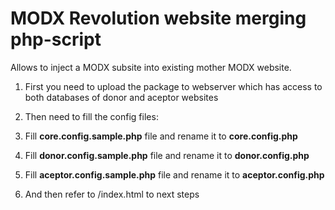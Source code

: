 MODX Revolution website merging php-script
======

Allows to inject a MODX subsite into existing mother MODX website.

1. First you need to upload the package to webserver which has access to both databases of donor and aceptor websites

2. Then need to fill the config files:
  1. Fill **core.config.sample.php** file and rename it to **core.config.php**
  2. Fill **donor.config.sample.php** file and rename it to **donor.config.php**
  3. Fill **aceptor.config.sample.php** file and rename it to **aceptor.config.php**

3. And then refer to /index.html to next steps